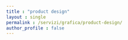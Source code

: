```yaml
---
title : "product design"
layout : single
permalink : /servizi/grafica/product-design/
author_profile : false
---
```

